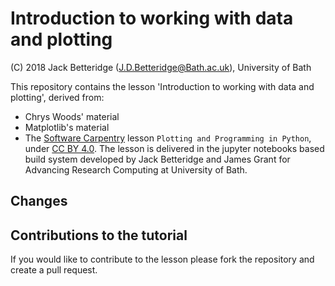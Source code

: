 # Introduction to working with data and plotting

(C) 2018 Jack Betteridge (J.D.Betteridge@Bath.ac.uk), University of Bath

This repository contains the lesson 'Introduction to working with data and plotting', derived from:
* Chrys Woods' material
* Matplotlib's material
* The [Software Carpentry](https://software-carpentry.org/) lesson `Plotting and Programming in Python`, under [CC BY 4.0](https://creativecommons.org/licenses/by/4.0/).
The lesson is delivered in the jupyter notebooks based build system developed by Jack Betteridge and James Grant for Advancing Research Computing at University of Bath.

## Changes



## Contributions to the tutorial

If you would like to contribute to the lesson please fork the repository and create a pull request.
